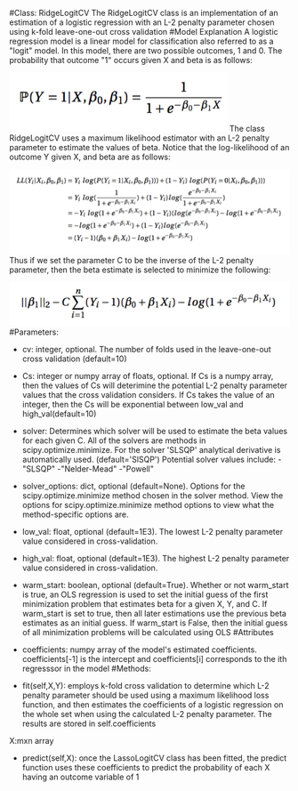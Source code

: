 #Class: RidgeLogitCV
The RidgeLogitCV class is an implementation of an estimation of a logistic regression with an L-2 penalty parameter chosen using k-fold leave-one-out cross validation
#Model Explanation
A logistic regression model is a linear model for classification also referred to as a "logit" model. In this model, there are two possible outcomes, 1 and 0. The probability that outcome "1" occurs given X and beta is as follows:

![Alt text](Logit_Generating.png?raw=true "Logit Model")
The class RidgeLogitCV uses a maximum likelihood estimator with an L-2 penalty parameter to estimate the values of beta. Notice that the log-likelihood of an outcome Y given X, and beta are as follows:

![Alt text](Logit_LL_Deriv.png?raw=true "LLV")
Thus if we set the parameter C to be the inverse of the L-2 penalty parameter, then the beta estimate is selected to minimize the following:

![Alt text](RidgeLogitMinimize.png?raw=true "RidgeLogit Minimization")
#Parameters:

- cv: integer, optional. The number of folds used in the leave-one-out cross validation (default=10)
	
- Cs: integer or numpy array of floats, optional. If Cs is a numpy array, then the values of Cs will deterimine the potential L-2 penalty parameter values that the cross validation considers. If Cs takes the value of an integer, then the Cs will be exponential between low_val and high_val(default=10)
		
- solver: Determines which solver will be used to estimate the beta values for each given C. All of the solvers are methods in scipy.optimize.minimize. For the solver 'SLSQP' analytical derivative is automatically used. (default='SlSQP')
		Potential solver values include:
		-"SLSQP"
		-"Nelder-Mead"
		-"Powell"

- solver_options: dict, optional (default=None). Options for the scipy.optimize.minimize method chosen in the solver method. View the options for scipy.optimize.minimize method options to view what the method-specific options are.
	
- low_val: float, optional (default=1E3). The lowest L-2 penalty parameter value considered in cross-validation.
	
- high_val: float, optional (default=1E3). The  highest L-2 penalty parameter value considered in cross-validation.
	
- warm_start: boolean, optional (default=True). Whether or not warm_start is true, an OLS regression is used to set the initial guess of the first minimization problem that estimates beta for a given X, Y, and C. If warm_start is set to true, then all later estimations use the previous beta estimates as an initial guess. If warm_start is False, then the initial guess of all minimization problems will be calculated using OLS
#Attributes

- coefficients: numpy array of the model's estimated coefficients. coefficients[-1] is the intercept and coefficients[i] corresponds to the ith regresssor in the model
#Methods:

- fit(self,X,Y): employs k-fold cross validation to determine which L-2 penalty parameter should be used using a maximum likelihood loss function, and then estimates the coefficients of a logistic regression on the whole set when using the calculated L-2 penalty parameter. The results are stored in self.coefficients
				
X:mxn array
	
- predict(self,X): once the LassoLogitCV class has been fitted, the predict function uses these coefficients to predict the probability of each X having an outcome variable of 1

